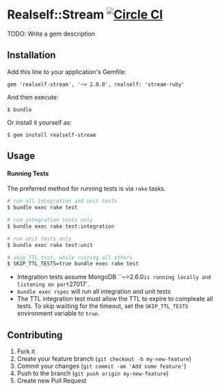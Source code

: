 # Realself::Stream [![Circle CI](https://circleci.com/gh/RealSelf/stream-ruby.svg?style=svg&circle-token=9bee1e8453fa503ca91bbfa034cdbfd8ebb68a66)](https://circleci.com/gh/RealSelf/stream-ruby)

TODO: Write a gem description

## Installation

Add this line to your application's Gemfile:

    gem 'realself-stream', '~> 2.0.0', realself: 'stream-ruby'

And then execute:

    $ bundle

Or install it yourself as:

    $ gem install realself-stream

## Usage

#### Running Tests
The preferred method for running tests is via `rake` tasks.

```bash
# run all integration and unit tests
$ bundle exec rake test

# run integration tests only
$ bundle exec rake test:integration

# run unit tests only
$ bundle exec rake test:unit

# skip TTL test, while running all others
$ SKIP_TTL_TESTS=true bundle exec rake test
```

* Integration tests assume MongoDB ``~>2.6.0` is running locally and listening on port `27017`.  
* `bundle exec rspec` will run all integration and unit tests
* The TTL integration test must allow the TTL to expire to compleate all tests.  To skip waiiting for the timeout, set the `SKIP_TTL_TESTS` environment variable to `true`.


## Contributing

1. Fork it
2. Create your feature branch (`git checkout -b my-new-feature`)
3. Commit your changes (`git commit -am 'Add some feature'`)
4. Push to the branch (`git push origin my-new-feature`)
5. Create new Pull Request

